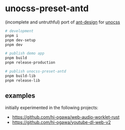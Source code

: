 # unocss-preset-antd

(incomplete and untruthful) port of [ant-design](https://github.com/ant-design/ant-design) for [unocss](https://github.com/unocss/unocss)

```sh
# development
pnpm i
pnpm dev-setup
pnpm dev

# publish demo app
pnpm build
pnpm release-production

# publish unocss-preset-antd
pnpm build-lib
pnpm release-lib
```

## examples

initially experimented in the following projects:

- https://github.com/hi-ogawa/web-audio-worklet-rust
- https://github.com/hi-ogawa/youtube-dl-web-v2

